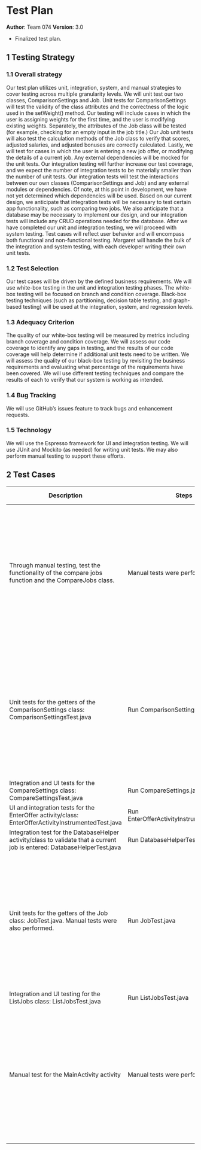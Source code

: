 # Test Plan

**Author**: Team 074
**Version**: 3.0
- Finalized test plan.

## 1 Testing Strategy

### 1.1 Overall strategy

Our test plan utilizes unit, integration, system, and manual strategies to cover testing across multiple granularity levels. We will unit test our two classes, ComparisonSettings and Job. Unit tests for ComparisonSettings will test the validity of the class attributes and the correctness of the logic used in the setWeight() method. Our testing will include cases in which the user is assigning weights for the first time, and the user is modifying existing weights. Separately, the attributes of the Job class will be tested (for example, checking for an empty input in the job title.) Our Job unit tests will also test the calculation methods of the Job class to verify that scores, adjusted salaries, and adjusted bonuses are correctly calculated. Lastly, we will test for cases in which the user is entering a new job offer, or modifying the details of a current job. Any external dependencies will be mocked for the unit tests.
Our integration testing will further increase our test coverage, and we expect the number of integration tests to be materially smaller than the number of unit tests. Our integration tests will test the interactions between our own classes (ComparisonSettings and Job) and any external modules or dependencies. Of note, at this point in development, we have not yet determined which dependencies will be used. Based on our current design, we anticipate that integration tests will be necessary to test certain app functionality, such as comparing two jobs. We also anticipate that a database may be necessary to implement our design, and our integration tests will include any CRUD operations needed for the database.
After we have completed our unit and integration testing, we will proceed with system testing. Test cases will reflect user behavior and will encompass both functional and non-functional testing. Margaret will handle the bulk of the integration and system testing, with each developer writing their own unit tests.

### 1.2 Test Selection

Our test cases will be driven by the defined business requirements. We will use white-box testing in the unit and integration testing phases. The white-box testing will be focused on branch and condition coverage. Black-box testing techniques (such as partitioning, decision table testing, and graph-based testing) will be used at the integration, system, and regression levels.

### 1.3 Adequacy Criterion

The quality of our white-box testing will be measured by metrics including branch coverage and condition coverage. We will assess our code coverage to identify any gaps in testing, and the results of our code coverage will help determine if additional unit tests need to be written. We will assess the quality of our black-box testing by revisiting the business requirements and evaluating what percentage of the requirements have been covered. We will use different testing techniques and compare the results of each to verify that our system is working as intended.

### 1.4 Bug Tracking

We will use GitHub’s issues feature to track bugs and enhancement requests.

### 1.5 Technology

We will use the Espresso framework for UI and integration testing. We will use JUnit and Mockito (as needed) for writing unit tests. We may also perform manual testing to support these efforts.


## 2 Test Cases
| Description                                                                                                                                                                                                                                                                                                                                                       	 | Steps                                       	       | Expected Result 	  | Actual Result 	     | P/F Information 	| Notes 	                                                                                                                                                     |
|--------------------------------------------------------------------------------------------------------------------------------------------------------------------------------------------------------------------------------------------------------------------------------------------------------------------------------------------------------------------|-----------------------------------------------------|--------------------|---------------------|-----------------	|-------------------------------------------------------------------------------------------------------------------------------------------------------------|
| Through manual testing, test the functionality of the compare jobs function and the CompareJobs class.              	                                                                                                                                                                                                                                              | Manual tests were performed.                      	 | Pass            	  | Pass              	 |                 	| Due to challenges with Espresso, we could not set up several tests to perform our desired testing. Instead, we did this manually to verify our results.  	                                                                                                                                                           |
| Unit tests for the getters of the ComparisonSettings class: ComparisonSettingsTest.java                                                                                                                                                                        	                                                                                                   | Run ComparisonSettingsTest.java             	       | Pass            	  | Pass	               |                 	| Due to challenges with Espresso, we could not set up several tests to perform our desired testing. Instead, we did this manually to verify our results.  	                                                                                                                                                           |
| Integration and UI tests for the CompareSettings class: CompareSettingsTest.java                                                                                                                                                                            	                                                                                                      | Run CompareSettings.java                    	       | Pass            	  | Pass	               |                 	| 	                                                                                                                                                           |
| UI and integration tests for the EnterOffer activity/class: EnterOfferActivityInstrumentedTest.java	                                                                                                                                                                                                                                                               | Run EnterOfferActivityInstrumentedTest.java 	       | Pass            	  | Pass	               |                 	| 	                                                                                                                                                           |
| Integration test for the DatabaseHelper activity/class to validate that a current job is entered: DatabaseHelperTest.java                                                                                                                                                                                        	                                                 | Run DatabaseHelperTest.java               	         | Pass            	  | Pass 	              |                 	| 	                                                                                                                                                           |
| Unit tests for the getters of the Job class: JobTest.java. Manual tests were also performed.                   	                                                                                                                                                                                                                                                   | Run JobTest.java                            	       | Pass            	  | Pass 	              |                 	| Due to challenges with Espresso, we could not set up several tests to perform our desired testing. Instead, we did this manually to verify our results.   	 |
| Integration and UI testing for the ListJobs class: ListJobsTest.java                                                                                                                                                                                                                                                                          	                    | Run ListJobsTest.java                       	       | Pass            	  | Pass	               |                 	| 	                                                                                                                                                           |
| Manual test for the MainActivity activity                                                                                                                                                                                                                                                                                                            	             | Manual tests were performed.                  	     | Pass            	  | Pass 	              |                 	| Due to challenges with Espresso, we could not set up several tests to perform our desired testing. Instead, we did this manually to verify our results.  	                                                                                                                                                           |
